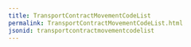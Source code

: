```yaml
---
title: TransportContractMovementCodeList
permalink: TransportContractMovementCodeList.html
jsonid: transportcontractmovementcodelist
---
```

